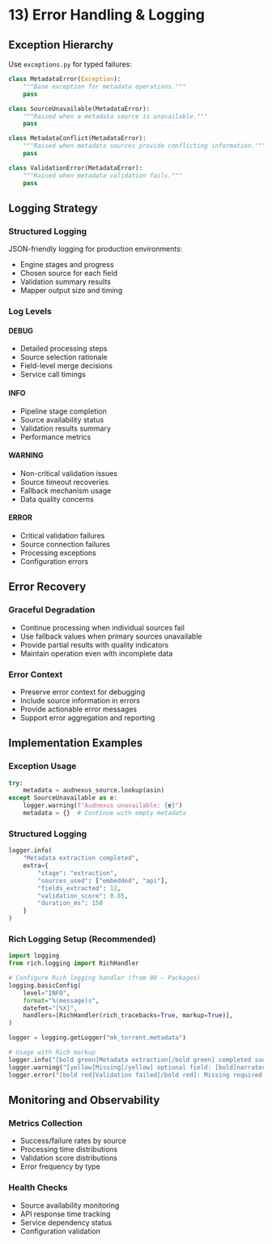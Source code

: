 # 13) Error Handling & Logging

## Exception Hierarchy

Use `exceptions.py` for typed failures:

```python
class MetadataError(Exception):
    """Base exception for metadata operations."""
    pass

class SourceUnavailable(MetadataError):
    """Raised when a metadata source is unavailable."""
    pass

class MetadataConflict(MetadataError):
    """Raised when metadata sources provide conflicting information."""
    pass

class ValidationError(MetadataError):
    """Raised when metadata validation fails."""
    pass
```

## Logging Strategy

### Structured Logging

JSON-friendly logging for production environments:

- Engine stages and progress
- Chosen source for each field
- Validation summary results
- Mapper output size and timing

### Log Levels

#### DEBUG

- Detailed processing steps
- Source selection rationale
- Field-level merge decisions
- Service call timings

#### INFO

- Pipeline stage completion
- Source availability status
- Validation results summary
- Performance metrics

#### WARNING

- Non-critical validation issues
- Source timeout recoveries
- Fallback mechanism usage
- Data quality concerns

#### ERROR

- Critical validation failures
- Source connection failures
- Processing exceptions
- Configuration errors

## Error Recovery

### Graceful Degradation

- Continue processing when individual sources fail
- Use fallback values when primary sources unavailable
- Provide partial results with quality indicators
- Maintain operation even with incomplete data

### Error Context

- Preserve error context for debugging
- Include source information in errors
- Provide actionable error messages
- Support error aggregation and reporting

## Implementation Examples

### Exception Usage

```python
try:
    metadata = audnexus_source.lookup(asin)
except SourceUnavailable as e:
    logger.warning(f"Audnexus unavailable: {e}")
    metadata = {}  # Continue with empty metadata
```

### Structured Logging

```python
logger.info(
    "Metadata extraction completed",
    extra={
        "stage": "extraction",
        "sources_used": ["embedded", "api"],
        "fields_extracted": 12,
        "validation_score": 0.85,
        "duration_ms": 150
    }
)
```

### Rich Logging Setup (Recommended)

```python
import logging
from rich.logging import RichHandler

# Configure Rich logging handler (from 00 — Packages)
logging.basicConfig(
    level="INFO",
    format="%(message)s",
    datefmt="[%X]",
    handlers=[RichHandler(rich_tracebacks=True, markup=True)],
)

logger = logging.getLogger("mk_torrent.metadata")

# Usage with Rich markup
logger.info("[bold green]Metadata extraction[/bold green] completed successfully")
logger.warning("[yellow]Missing[/yellow] optional field: [bold]narrator[/bold]")
logger.error("[bold red]Validation failed[/bold red]: Missing required field 'title'")
```

## Monitoring and Observability

### Metrics Collection

- Success/failure rates by source
- Processing time distributions
- Validation score distributions
- Error frequency by type

### Health Checks

- Source availability monitoring
- API response time tracking
- Service dependency status
- Configuration validation
